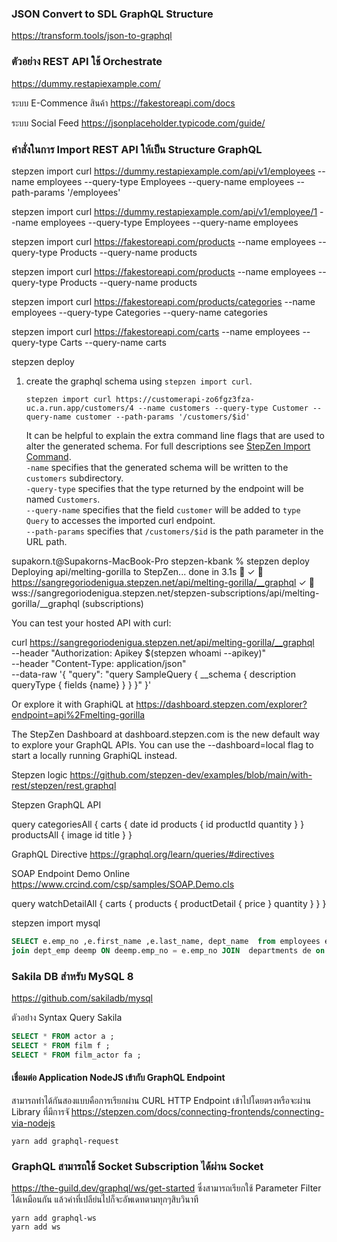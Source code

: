 ### JSON Convert to SDL GraphQL Structure
https://transform.tools/json-to-graphql


### ตัวอย่าง REST API ใช้ Orchestrate
https://dummy.restapiexample.com/

ระบบ E-Commence สินค้า
https://fakestoreapi.com/docs

ระบบ Social Feed
https://jsonplaceholder.typicode.com/guide/

### คำสั่งในการ Import REST API ให้เป็น Structure GraphQL

stepzen import curl https://dummy.restapiexample.com/api/v1/employees --name employees --query-type Employees --query-name employees --path-params '/employees'


stepzen import curl https://dummy.restapiexample.com/api/v1/employee/1 --name employees --query-type Employees --query-name employees 

stepzen import curl https://fakestoreapi.com/products --name employees --query-type Products --query-name products 

stepzen import curl https://fakestoreapi.com/products --name employees --query-type Products --query-name products 

stepzen import curl https://fakestoreapi.com/products/categories --name employees --query-type Categories --query-name categories 

stepzen import curl https://fakestoreapi.com/carts --name employees --query-type Carts --query-name carts 


stepzen deploy


1. create the graphql schema using `stepzen import curl`. 
   ```
   stepzen import curl https://customerapi-zo6fgz3fza-uc.a.run.app/customers/4 --name customers --query-type Customer --query-name customer --path-params '/customers/$id'
   ```
   It can be helpful to explain the extra command line flags that are used to alter the generated schema. For full descriptions see [StepZen Import Command](https://stepzen.com/docs/cli/cli-commands#stepzen-import).   
   `-name` specifies that the generated schema will be written to the `customers` subdirectory.<br>
   `-query-type` specifies that the type returned by the endpoint will be named `Customers`.<br>
   `--query-name` specifies that the field `customer` will be added to `type Query` to accesses the imported curl endpoint.<br>
   `--path-params` specifies that `/customers/$id` is the path parameter in the URL path. 


supakorn.t@Supakorns-MacBook-Pro stepzen-kbank % stepzen deploy
Deploying api/melting-gorilla to StepZen... done in 3.1s 🚀
  ✓ 🔐 https://sangregoriodenigua.stepzen.net/api/melting-gorilla/__graphql
  ✓ 🔐 wss://sangregoriodenigua.stepzen.net/stepzen-subscriptions/api/melting-gorilla/__graphql (subscriptions)

You can test your hosted API with curl:

curl https://sangregoriodenigua.stepzen.net/api/melting-gorilla/__graphql \
   --header "Authorization: Apikey $(stepzen whoami --apikey)" \
   --header "Content-Type: application/json" \
   --data-raw '{
     "query": "query SampleQuery { __schema { description queryType { fields {name} } } }"
   }'

Or explore it with GraphiQL at
   https://dashboard.stepzen.com/explorer?endpoint=api%2Fmelting-gorilla

   The StepZen Dashboard at dashboard.stepzen.com is the new default way to
   explore your GraphQL APIs. You can use the --dashboard=local flag to start
   a locally running GraphiQL instead.

Stepzen logic
https://github.com/stepzen-dev/examples/blob/main/with-rest/stepzen/rest.graphql


Stepzen GraphQL API

query categoriesAll {
  carts {
    date
    id
    products {
      id
      productId
      quantity
    }
  }
  productsAll {
    image
    id
    title
  }
}

GraphQL Directive
https://graphql.org/learn/queries/#directives

SOAP Endpoint Demo Online
https://www.crcind.com/csp/samples/SOAP.Demo.cls

query watchDetailAll {
  carts {
    products {
      productDetail {
        price
      }
      quantity
    }
  }
}


stepzen import mysql

```sql
SELECT e.emp_no ,e.first_name ,e.last_name, dept_name  from employees e  
join dept_emp deemp ON deemp.emp_no = e.emp_no JOIN  departments de on de.dept_no = deemp.dept_no  ;
```
### Sakila DB สำหรับ MySQL 8
https://github.com/sakiladb/mysql

ตัวอย่่าง Syntax Query Sakila

```sql
SELECT * FROM actor a ;
SELECT * FROM film f ;
SELECT * FROM film_actor fa ;
```


#### เชื่อมต่อ Application NodeJS เข้ากับ GraphQL Endpoint
สามารถทำได้กันสองแบบคือการเรียกผ่าน CURL HTTP Endpoint เข้าไปโดยตรงหรือจะผ่าน Library ที่มีการจั
https://stepzen.com/docs/connecting-frontends/connecting-via-nodejs

```
yarn add graphql-request
```

### GraphQL สามารถใช้ Socket  Subscription ได้ผ่าน Socket
https://the-guild.dev/graphql/ws/get-started
ซึ่งสามารถเรียกใช้ Parameter Filter ได้เหมือนกัน
แล้วค่าที่เปลีย่นไปก็จะอัพเดทตามทุกๆสิบวินาที

```
yarn add graphql-ws
yarn add ws
```

